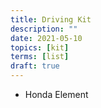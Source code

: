 ```yaml
---
title: Driving Kit
description: ""
date: 2021-05-10
topics: [kit]
terms: [list]
draft: true
---
```


- Honda Element
